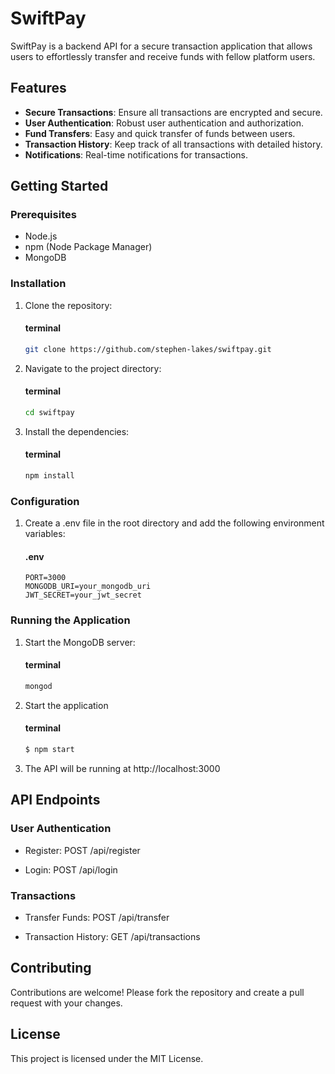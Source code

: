# SwiftPay

SwiftPay is a backend API for a secure transaction application that allows users to effortlessly transfer and receive funds with fellow platform users.

## Features

- **Secure Transactions**: Ensure all transactions are encrypted and secure.
- **User Authentication**: Robust user authentication and authorization.
- **Fund Transfers**: Easy and quick transfer of funds between users.
- **Transaction History**: Keep track of all transactions with detailed history.
- **Notifications**: Real-time notifications for transactions.

## Getting Started

### Prerequisites

- Node.js
- npm (Node Package Manager)
- MongoDB

### Installation

1. Clone the repository:
    #### terminal
   ```bash
   git clone https://github.com/stephen-lakes/swiftpay.git

2. Navigate to the project directory:
    #### terminal
    ```bash
    cd swiftpay

3. Install the dependencies:
    #### terminal
    ```bash
    npm install

### Configuration

1. Create a .env file in the root directory and add the following environment variables:
    #### .env
    ```env
    PORT=3000
    MONGODB_URI=your_mongodb_uri
    JWT_SECRET=your_jwt_secret

### Running the Application
1.  Start the MongoDB server:
    #### terminal
    ```bash
    mongod

2.  Start the application
    #### terminal
    ```bash
    $ npm start

3. The API will be running at http://localhost:3000


## API Endpoints

### User Authentication
- Register: POST /api/register

- Login: POST /api/login

### Transactions
- Transfer Funds: POST /api/transfer

- Transaction History: GET /api/transactions

## Contributing
Contributions are welcome! Please fork the repository and create a pull request with your changes.

## License
This project is licensed under the MIT License.
